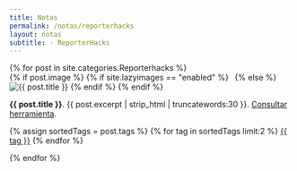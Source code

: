 ```yaml
---
title: Notas
permalink: /notas/reporterhacks
layout: notas
subtitle: · ReporterHacks
---
```

<div class="row my-3">
{% for post in site.categories.Reporterhacks %}

<div class="col-sm-6 col-md-6 col-lg-4">
	<div class="card mb-4 shadow-sm">
   {% if post.image %} 
     {% if site.lazyimages == "enabled" %}
	<img class="img-fluid lazyimg" src="data:image/png;base64,iVBORw0KGgoAAAANSUhEUgAAAAMAAAACCAQAAAA3fa6RAAAADklEQVR42mNkAANGCAUAACMAA2w/AMgAAAAASUVORK5CYII=" data-src="{% if post.image contains "://" %}{{ post.image }}{% else %}{{ post.image | absolute_url }}{% endif %}" alt="{{ post.title }}">
	  {% else %}
	<img class="img-fluid" src="{% if post.image contains "://" %}{{ post.image }}{% else %}{{ post.image | absolute_url }}{% endif %}" alt="{{ post.title }}">
      {% endif %}
   {% endif %}
    <div class="card-body">
		<p class="card-text"><strong>{{ post.title }}</strong>. {{ post.excerpt | strip_html | truncatewords:30 }}. <a class="text-decoration-none" href="{{ post.enlace }}"> Consultar herramienta</a>.</p>
              <div class="d-flex justify-content-start align-items-center">
              	{% assign sortedTags = post.tags %}
                {% for tag in sortedTags limit:2 %}
				<a class="btn btn-light btn-sm mb-1 mr-1" href="{{site.baseurl}}/notas/reporterhacks#{{ tag | replace: " ","-" }}">{{ tag }}</a>
                 {% endfor %}
              </div>
     </div>
	</div>
</div>

{% endfor %}
</div>
